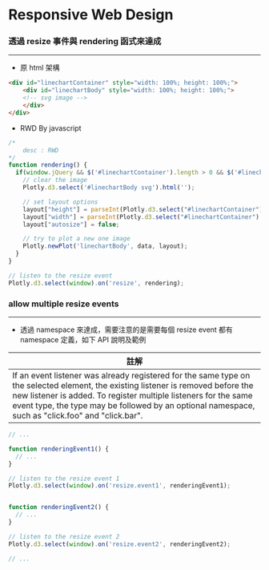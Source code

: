 # Responsive Web Design


### 透過 resize 事件與 rendering 函式來達成
---

* 原 html 架構

```html
<div id="linechartContainer" style="width: 100%; height: 100%;">
	<div id="linechartBody" style="width: 100%; height: 100%;">
    <!-- svg image -->
    </div>
</div>
```

* RWD By javascript

```javascript
/*
    desc : RWD 
*/
function rendering() {
  if(window.jQuery && $('#linechartContainer').length > 0 && $('#linechartBody').length > 0) {
    // clear the image
    Plotly.d3.select('#linechartBody svg').html('');

    // set layout options
    layout["height"] = parseInt(Plotly.d3.select("#linechartContainer").style("height"), 10);
    layout["width"] = parseInt(Plotly.d3.select("#linechartContainer").style("width"), 10);
    layout["autosize"] = false;

    // try to plot a new one image
    Plotly.newPlot('linechartBody', data, layout);
  }
}

// listen to the resize event
Plotly.d3.select(window).on('resize', rendering);
```

### allow multiple resize events
---

* 透過 namespace 來達成，需要注意的是需要每個 resize event 都有 namespace 定義，如下 API 說明及範例

| 註解 |
| -- |
| If an event listener was already registered for the same type on the selected element, the existing listener is removed before the new listener is added. To register multiple listeners for the same event type, the type may be followed by an optional namespace, such as "click.foo" and "click.bar". |

```javascript
// ...

function renderingEvent1() {
  // ...
}

// listen to the resize event 1
Plotly.d3.select(window).on('resize.event1', renderingEvent1);


function renderingEvent2() {
  // ...
}

// listen to the resize event 2
Plotly.d3.select(window).on('resize.event2', renderingEvent2);

// ...
```


